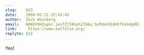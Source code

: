 ```yaml
---
slug:    623
date:    2008-02-21 22:43:45
author:  Zack Weinberg
email:   WdKKYOHZupkr.jesfZlTAhyh279Aq.5uPmk43EdH1fVaS4qd0l
link:     https://www.owlfolio.org/
replyto: 622
...
```


Yes!
